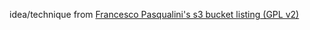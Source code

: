 idea/technique from [Francesco Pasqualini's s3 bucket listing (GPL v2)](https://aws.amazon.com/code/Amazon-S3/1713)
